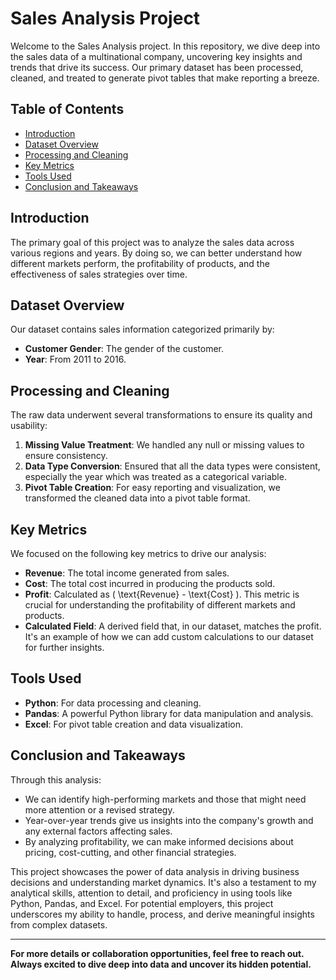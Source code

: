 # Sales Analysis Project

Welcome to the Sales Analysis project. In this repository, we dive deep into the sales data of a multinational company, uncovering key insights and trends that drive its success. Our primary dataset has been processed, cleaned, and treated to generate pivot tables that make reporting a breeze.

## Table of Contents
- [Introduction](#introduction)
- [Dataset Overview](#dataset-overview)
- [Processing and Cleaning](#processing-and-cleaning)
- [Key Metrics](#key-metrics)
- [Tools Used](#tools-used)
- [Conclusion and Takeaways](#conclusion-and-takeaways)

## Introduction

The primary goal of this project was to analyze the sales data across various regions and years. By doing so, we can better understand how different markets perform, the profitability of products, and the effectiveness of sales strategies over time.

## Dataset Overview

Our dataset contains sales information categorized primarily by:
- **Customer Gender**: The gender of the customer.
- **Year**: From 2011 to 2016.

## Processing and Cleaning

The raw data underwent several transformations to ensure its quality and usability:
1. **Missing Value Treatment**: We handled any null or missing values to ensure consistency.
2. **Data Type Conversion**: Ensured that all the data types were consistent, especially the year which was treated as a categorical variable.
3. **Pivot Table Creation**: For easy reporting and visualization, we transformed the cleaned data into a pivot table format.

## Key Metrics

We focused on the following key metrics to drive our analysis:
- **Revenue**: The total income generated from sales.
- **Cost**: The total cost incurred in producing the products sold.
- **Profit**: Calculated as \( \text{Revenue} - \text{Cost} \). This metric is crucial for understanding the profitability of different markets and products.
- **Calculated Field**: A derived field that, in our dataset, matches the profit. It's an example of how we can add custom calculations to our dataset for further insights.

## Tools Used

- **Python**: For data processing and cleaning.
- **Pandas**: A powerful Python library for data manipulation and analysis.
- **Excel**: For pivot table creation and data visualization.

## Conclusion and Takeaways

Through this analysis:
- We can identify high-performing markets and those that might need more attention or a revised strategy.
- Year-over-year trends give us insights into the company's growth and any external factors affecting sales.
- By analyzing profitability, we can make informed decisions about pricing, cost-cutting, and other financial strategies.

This project showcases the power of data analysis in driving business decisions and understanding market dynamics. It's also a testament to my analytical skills, attention to detail, and proficiency in using tools like Python, Pandas, and Excel. For potential employers, this project underscores my ability to handle, process, and derive meaningful insights from complex datasets.

---

**For more details or collaboration opportunities, feel free to reach out. Always excited to dive deep into data and uncover its hidden potential.**



